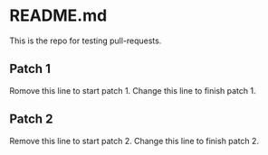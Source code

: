 # README.md

This is the repo for testing pull-requests.

## Patch 1
Romove this line to start patch 1.
Change this line to finish patch 1.

## Patch 2
Remove this line to start patch 2.
Change this line to finish patch 2.  
